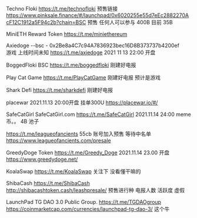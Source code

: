 Techno Floki
https://t.me/technofloki
预售链接 https://www.pinksale.finance/#/launchpad/0x6020255e55d7eEc2882270AcF12C1912a5F94c2b?chain=BSC  预售 任何人可以参与   400B 目前 35B

MiniETH Reward Token
https://t.me/miniethereum 

Axiedoge --bsc - 0x2Be8a4C7c94A7836923bec16D8B373737b4200ef  
游戏 上线时间未知
https://t.me/axiedoge 2021 11 13 22:00 开盘 

BoggedFloki BSC
https://t.me/boggedfloki 刚建好电报

Play Cat Game 
https://t.me/PlayCatGame 刚建好电报 预计是游戏

Shark Defi 
https://t.me/sharkdefi    刚建好电报

placewar                  2021.11.13 20:00开盘 挂单300U
https://placewar.io/#/

SafeCatGirl
SafeCatGirl.com
https://t.me/SafeCatGirl  2021.11.14 24:00  meme 币。。 4B 池子

https://t.me/leagueofancients             55cb 账号加入预售 等待中名单
https://www.leagueofancients.com/presale

GreedyDoge Token
https://t.me/Greedy_Doge  2021.11.14 23.00 开盘
https://www.greedydoge.net/

KoalaSwap
https://t.me/KoalaSwap  关注下 没看懂干嘛的

ShibaCash 
https://t.me/ShibaCash 
http://shibacashtoken.cash/leashpresale/ 预售进行种  电报人数 活跃度 虚假

LaunchPad TG DAO 3.0 Public Group.
https://t.me/TGDAOgroup
https://coinmarketcap.com/currencies/launchpad-tg-dao-3/ 这个牛 
